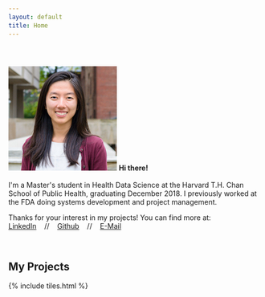 ```yaml
---
layout: default
title: Home
---
```


<header>
<!--<h1>Hi, I'm Katherine!</h1>
 template designed by <a href="http://html5up.net">HTML5 UP</a>.</h1> 
<p>I'm a current Master's student & aspiring data scientist.</p> -->

</header>

<section>
<p><span class="image left"><img src="images/headshot.jpg" alt="" /></span> <b>Hi there! </b>
<br /><br />
I'm a Master's student in Health Data Science at the Harvard T.H. Chan School of Public Health, graduating December 2018. I previously worked at the FDA doing systems development and project management. </p>

<p>Thanks for your interest in my projects! You can find more at: <br />
	<a href="https://www.linkedin.com/in/{{ site.linkedin_username }}">LinkedIn</a> &nbsp;&nbsp; // &nbsp;&nbsp; <a href="https://github.com/{{ site.github_username }}">Github</a> &nbsp;&nbsp; // &nbsp;&nbsp; <a href="mailto:{{ site.email }}">E-Mail</a> 
</p>
<br />

</section>

<section>

<h2>My Projects</h2>

{% include tiles.html %}
</section>